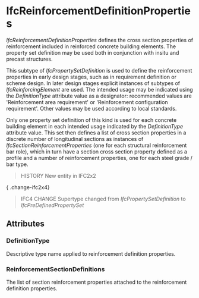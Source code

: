 # IfcReinforcementDefinitionProperties

_IfcReinforcementDefinitionProperties_ defines the cross section properties of reinforcement included in reinforced concrete building elements. The property set definition may be used both in conjunction with insitu and precast structures.
<!-- end of short definition -->


This subtype of _IfcPropertySetDefinition_ is used to define the reinforcement properties in early design stages, such as in requirement definition or scheme design. In later design stages explicit instances of subtypes of _IfcReinforcingElement_ are used. The intended usage may be indicated using the _DefinitionType_ attribute value as a designator: recommended values are 'Reinforcement area requirement' or 'Reinforcement configuration requirement'. Other values may be used according to local standards.

Only one property set definition of this kind is used for each concrete building element in each intended usage indicated by the _DefinitionType_ attribute value. This set then defines a list of cross section properties in a discrete number of longitudinal sections as instances of _IfcSectionReinforcementProperties_ (one for each structural reinforcement bar role), which in turn have a section cross section property defined as a profile and a number of reinforcement properties, one for each steel grade / bar type.

> HISTORY New entity in IFC2x2

{ .change-ifc2x4}
> IFC4 CHANGE Supertype changed from _IfcPropertySetDefinition_ to _IfcPreDefinedPropertySet_

## Attributes

### DefinitionType
Descriptive type name applied to reinforcement definition properties.

### ReinforcementSectionDefinitions
The list of section reinforcement properties attached to the reinforcement definition properties.
